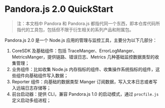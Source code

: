 # Pandora.js 2.0 QuickStart

> 注：本文档中 Pandora 和 Pandora.js 都指代同一个东西，即本仓库代码所指代的工具包，包括但不限于衍生相关的系列产品和附属包。

Pandora.js 2.0 是一个 Node.js 应用的管理与监控工具，主要分为以下几部分：

1. CoreSDK 及基础组件：包括 TraceManger、ErrorLogManger、MetricsManger，提供链路、错误日志、Metrics 几种基础监控数据类型的收集管理；
2. 业务组件：比如收集 Node.js 内存指标的组件、收集操作系统指标的组件，这些组件向基础组件写入数据；
3. Reporter 组件：向基础的数据类型 Manger 订阅数据，写入文本日志或者写入远端日志存储等；
4. 前台启动器：提供 CLI，兼容 Pandora.js 1.0 的启动模式，通过 `procfile.js` 定义启动多组进程；


